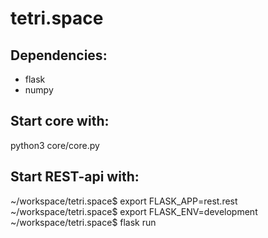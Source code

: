 # tetri.space

## Dependencies:
- flask
- numpy

## Start core with:
python3 core/core.py

## Start REST-api with:
~/workspace/tetri.space$ export FLASK_APP=rest.rest
~/workspace/tetri.space$ export FLASK_ENV=development
~/workspace/tetri.space$ flask run